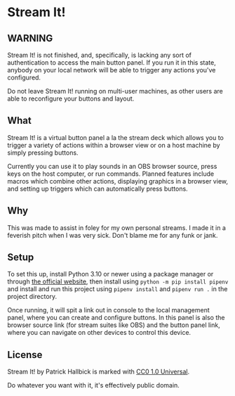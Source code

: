 # Stream It!

## WARNING

Stream It! is not finished, and, specifically, is lacking any sort of authentication to access 
the main button panel.
If you run it in this state, anybody on your local network will be able to trigger any actions
you've configured.

Do not leave Stream It! running on multi-user machines, as other users are able to reconfigure
your buttons and layout.

## What

Stream It! is a virtual button panel a la the stream deck which allows you to trigger a variety of 
actions within a browser view or on a host machine by simply pressing buttons.

Currently you can use it to play sounds in an OBS browser source, press keys on the host computer,
or run commands.
Planned features include macros which combine other actions, displaying graphics in a browser view,
and setting up triggers which can automatically press buttons.

## Why

This was made to assist in foley for my own personal streams. 
I made it in a feverish pitch when I was very sick.
Don't blame me for any funk or jank.

## Setup

To set this up, install Python 3.10 or newer using a package manager or through 
[the official website](https://www.python.org/),
then install using `python -m pip install pipenv` and install and run this project
using `pipenv install` and `pipenv run .` in the project directory.

Once running, it will spit a link out in console to the local management panel,
where you can create and configure buttons.
In this panel is also the browser source link (for stream suites like OBS) and the
button panel link, where you can navigate on other devices to control this device.

## License

Stream It! by Patrick Hallbick is marked with [CC0 1.0 Universal](https://creativecommons.org/publicdomain/zero/1.0/).

Do whatever you want with it, it's effectively public domain.